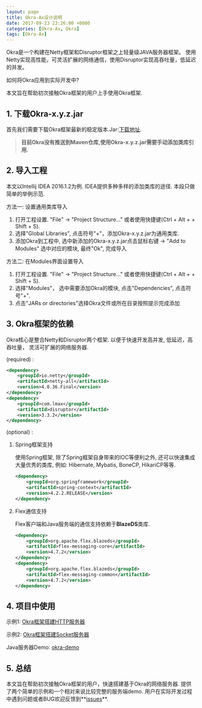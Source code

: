```yaml
---
layout: page
title: Okra-Ax设计说明
date: 2017-09-23 23:26:00 +0800
categories: [Okra-Ax, Okra]
tags: [Okra-Ax]
---
```









Okra是一个构建在Netty框架和Disruptor框架之上轻量级JAVA服务器框架。
使用Netty实现高性能，可灵活扩展的网络通信，使用Disruptor实现高吞吐量，低延迟的并发。

如何将Okra应用到实际开发中?

本文旨在帮助初次接触Okra框架的用户上手使用Okra框架.

## 1. 下载Okra-x.y.z.jar

首先我们需要下载Okra框架最新的稳定版本.Jar:[下载地址](https://github.com/ogcs/Okra/releases).

> **目前Okra没有推送到Maven仓库,使用Okra-x.y.z.jar需要手动添加类库引用.**

## 2. 导入工程

本文以Intellij IDEA 2016.1.2为例. IDEA提供多种多样的添加类库的途径. 本段只做简单的举例示范.

方法一: 设置通用类库导入

 1. 打开工程设置. "File" -> "Project Structure..." 或者使用快捷键(Ctrl + Alt + + Shift + S).
 2. 选择"Global Libraries", 点击符号"+"，添加Okra-x.y.z.jar为通用类库.
 3. 添加Okra到工程中, 选中新添加的Okra-x.y.z.jar点击鼠标右键 -> "Add to Modules" 选中对应的模块, 最终"Ok", 完成导入

方法二: 在Modules界面设置导入

 1. 打开工程设置. "File" -> "Project Structure..." 或者使用快捷键(Ctrl + Alt + + Shift + S).
 2. 选择"Modules"， 选中需要添加Okra的模块, 点击"Dependencies", 点击符号"+".
 3. 点击"JARs or directories"选择Okra文件或所在目录按照提示完成添加

## 3. Okra框架的依赖
Okra核心是整合Netty和Disruptor两个框架. 以便于快速开发高并发, 低延迟，高吞吐量， 灵活可扩展的网络服务器.

(required) :

```xml
<dependency>
    <groupId>io.netty</groupId>
    <artifactId>netty-all</artifactId>
    <version>4.0.36.Final</version>
</dependency>
<dependency>
    <groupId>com.lmax</groupId>
    <artifactId>disruptor</artifactId>
    <version>3.3.2</version>
</dependency>
```

(optional) :

 1. Spring框架支持

    使用Spring框架, 除了Spring框架自身带来的IOC等便利之外, 还可以快速集成大量优秀的类库, 例如: Hibernate, Mybatis, BoneCP, HikariCP等等.

    ```xml
    <dependency>
        <groupId>org.springframework</groupId>
        <artifactId>spring-context</artifactId>
        <version>4.2.2.RELEASE</version>
    </dependency>
    ```

 2. Flex通信支持

    Flex客户端和Java服务端的通信支持依赖于**BlazeDS**类库.

    ```xml
    <dependency>
        <groupId>org.apache.flex.blazeds</groupId>
        <artifactId>flex-messaging-core</artifactId>
        <version>4.7.2</version>
    </dependency>
    <dependency>
        <groupId>org.apache.flex.blazeds</groupId>
        <artifactId>flex-messaging-common</artifactId>
        <version>4.7.2</version>
    </dependency>
    ```

## 4. 项目中使用

 示例1: [Okra框架搭建HTTP服务器](https://github.com/ogcs/Okra/wiki/Okra%E6%A1%86%E6%9E%B6%E6%90%AD%E5%BB%BAHTTP%E6%9C%8D%E5%8A%A1%E5%99%A8)

 示例2: [Okra框架搭建Socket服务器](https://github.com/ogcs/Okra/wiki/Okra%E6%A1%86%E6%9E%B6%E6%90%AD%E5%BB%BASocket%E6%9C%8D%E5%8A%A1%E5%99%A8)

 Java服务器Demo: [okra-demo](https://github.com/ogcs/Okra/tree/master/okra-demo)

## 5. 总结

本文旨在帮助初次接触Okra框架的用户，快速搭建基于Okra的网络服务器. 提供了两个简单的示例和一个相对来说比较完整的服务端demo.
用户在实际开发过程中遇到问题或者BUG欢迎反馈到**[issues](https://github.com/ogcs/Okra/issues)**.




